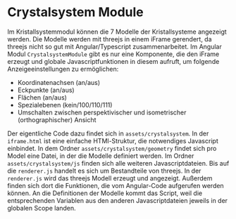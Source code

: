 # Crystalsystem Module
Im Kristallsystemmodul können die 7 Modelle der Kristallsysteme angezeigt werden.
Die Modelle werden mit threejs in einem iFrame gerendert, da threejs nicht so gut mit Angular/Typescript zusammenarbeitet. 
Im Angular Modul `CrystalsystemModule` gibt es nur eine Komponente, die den iFrame erzeugt und globale Javascriptfunktionen in diesem aufruft, um folgende Anzeigeeinstellungen zu ermöglichen:
* Koordinatenachsen (an/aus)
* Eckpunkte (an/aus)
* Flächen (an/aus)
* Spezialebenen (kein/100/110/111)
* Umschalten zwischen perspektivischer und isometrischer (orthographischer) Ansicht

Der eigentliche Code dazu findet sich in `assets/crystalsystem`. In der `iframe.html` ist eine einfache HTMl-Struktur, die notwendiges Javascript einbindet.
In dem Ordner `assets/crystalsystem/geometry` findet sich pro Model eine Datei, in der die Modelle definiert werden.
Im Ordner `assets/crystalsystem/js` finden sich alle weiteren Javascriptdateien. Bis auf die `renderer.js` handelt es sich um Bestandteile von threejs.
In der `renderer.js` wird das threejs Modell erzeugt und angezeigt. Außerdem finden sich dort die Funktionen, die vom Angular-Code aufgerufen werden können. An die Definitionen der Modelle kommt das Script, weil die entsprechenden Variablen aus den anderen Javascriptdateien jeweils in der globalen Scope landen.


